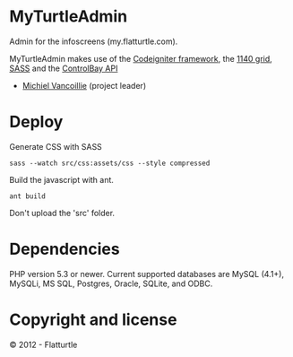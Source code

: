 MyTurtleAdmin
=============

Admin for the infoscreens (my.flatturtle.com).

MyTurtleAdmin makes use of the [Codeigniter framework](http://codeigniter.com/), the [1140 grid](http://cssgrid.net/), [SASS](http://sass-lang.com) and the [ControlBay API](https://github.com/FlatTurtle/)

* [Michiel Vancoillie](http://twitter.com/ntynmichiel) (project leader)

Deploy
======

Generate CSS with SASS

`sass --watch src/css:assets/css --style compressed`

Build the javascript with ant.

`ant build`

Don't upload the 'src' folder.


Dependencies
============

PHP version 5.3 or newer.
Current supported databases are MySQL (4.1+), MySQLi, MS SQL, Postgres, Oracle, SQLite, and ODBC.

Copyright and license
=====================

© 2012 - Flatturtle
